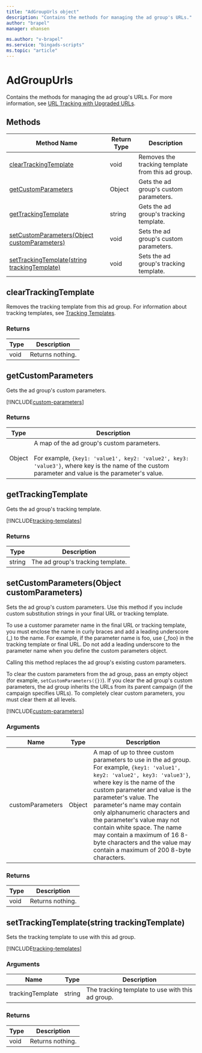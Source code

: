 ```yaml
---
title: "AdGroupUrls object"
description: "Contains the methods for managing the ad group's URLs."
author: "brapel"
manager: ehansen

ms.author: "v-brapel"
ms.service: "bingads-scripts"
ms.topic: "article"
---
```


# AdGroupUrls

Contains the methods for managing the ad group's URLs. For more information, see [URL Tracking with Upgraded URLs](/bingads/guides/url-tracking-upgraded-urls).


## Methods
|Method Name|Return Type|Description|
|-|-|-
[clearTrackingTemplate](#cleartrackingtemplate)|void|Removes the tracking template from this ad group.
[getCustomParameters](#getcustomparameters)|Object|Gets the ad group's custom parameters.
[getTrackingTemplate](#gettrackingtemplate)|string|Gets the ad group's tracking template.
[setCustomParameters(Object customParameters)](#setcustomparameters-object-customparameters-)|void|Sets the ad group's custom parameters.
[setTrackingTemplate(string trackingTemplate)](#settrackingtemplate-string-trackingtemplate-)|void|Sets the ad group's tracking template.

## <a name="cleartrackingtemplate"></a>clearTrackingTemplate
Removes the tracking template from this ad group. For information about tracking templates, see [Tracking Templates](/bingads/guides/url-tracking-upgraded-urls#trackingtemplatevalidation).

### Returns
|Type|Description|
|-|-
void|Returns nothing.

## <a name="getcustomparameters"></a>getCustomParameters
Gets the ad group's custom parameters. 

[!INCLUDE[custom-parameters](../includes/custom-parameters.md)]

### Returns
|Type|Description|
|-|-
Object|A map of the ad group's custom parameters.<br /><br />For example, `{key1: 'value1', key2: 'value2', key3: 'value3'}`, where key is the name of the custom parameter and value is the parameter's value.

## <a name="gettrackingtemplate"></a>getTrackingTemplate
Gets the ad group's tracking template.

[!INCLUDE[tracking-templates](../includes/tracking-templates.md)]

### Returns
|Type|Description|
|-|-
string|The ad group's tracking template.

## <a name="setcustomparameters-object-customparameters-"></a>setCustomParameters(Object customParameters)
Sets the ad group's custom parameters. Use this method if you include custom substitution strings in your final URL or tracking template.

To use a customer parameter name in the final URL or tracking template, you must enclose the name in curly braces and add a leading underscore (\_) to the name. For example, if the parameter name is foo, use {_foo} in the tracking template or final URL. Do not add a leading underscore to the parameter name when you define the custom parameters object. 

Calling this method replaces the ad group's existing custom parameters.

To clear the custom parameters from the ad group, pass an empty object (for example, `setCustomParameters({})`). If you clear the ad group's custom parameters, the ad group inherits the URLs from its parent campaign (if the campaign specifies URLs). To completely clear custom parameters, you must clear them at all levels.

[!INCLUDE[custom-parameters](../includes/custom-parameters.md)]


### Arguments
|Name|Type|Description|
|-|-|-
customParameters|Object|A map of up to three custom parameters to use in the ad group. For example, `{key1: 'value1', key2: 'value2', key3: 'value3'}`, where key is the name of the custom parameter and value is the parameter's value. The parameter's name may contain only alphanumeric characters and the parameter's value may not contain white space. The name may contain a maximum of 16 8-byte characters and the value may contain a maximum of 200 8-byte characters.

### Returns
|Type|Description|
|-|-
void|Returns nothing.

## <a name="settrackingtemplate-string-trackingtemplate-"></a>setTrackingTemplate(string trackingTemplate)
Sets the tracking template to use with this ad group. 

[!INCLUDE[tracking-templates](../includes/tracking-templates.md)]

### Arguments
|Name|Type|Description|
|-|-|-
trackingTemplate|string|The tracking template to use with this ad group.

### Returns
|Type|Description|
|-|-
void|Returns nothing.

